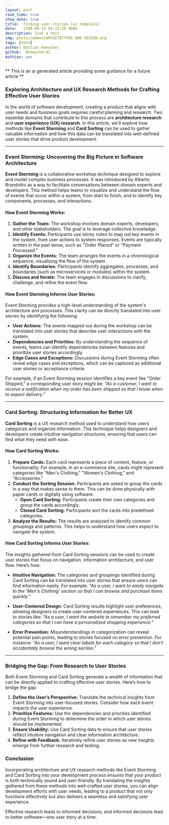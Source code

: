 ```yaml
---
layout: post
read_time: true
show_date: true
title:  finding user stories (ai template)
date:   2100-08-14 08:32:20 0000
description: Just a test
img: posts/common/ARCHITECTURE_AND_DESIGN.png 
tags: [test]
author: Bastian Hamacher
github:  bhamacher92
mathjax: yes
---
```


** This is an ai generated article providing some guidance for a future article **

### Exploring Architecture and UX Research Methods for Crafting Effective User Stories

In the world of software development, creating a product that aligns with user needs and business goals requires careful planning and research. Two essential domains that contribute to this process are **architecture research** and **user experience (UX) research**. In this article, we'll explore how methods like **Event Storming** and **Card Sorting** can be used to gather valuable information and how this data can be translated into well-defined user stories that drive product development.

---

### Event Storming: Uncovering the Big Picture in Software Architecture

**Event Storming** is a collaborative workshop technique designed to explore and model complex business processes. It was introduced by Alberto Brandolini as a way to facilitate conversations between domain experts and developers. This method helps teams to visualize and understand the flow of events that occur within a system, from start to finish, and to identify key components, processes, and interactions.

#### How Event Storming Works:

1. **Gather the Team:** The workshop involves domain experts, developers, and other stakeholders. The goal is to leverage collective knowledge.
2. **Identify Events:** Participants use sticky notes to map out key events in the system, from user actions to system responses. Events are typically written in the past tense, such as "Order Placed" or "Payment Processed."
3. **Organize the Events:** The team arranges the events in a chronological sequence, visualizing the flow of the system.
4. **Identify Boundaries:** Participants identify aggregates, processes, and boundaries (such as microservices or modules) within the system.
5. **Discuss and Iterate:** The team engages in discussions to clarify, challenge, and refine the event flow.

#### How Event Storming Informs User Stories:

Event Storming provides a high-level understanding of the system's architecture and processes. This clarity can be directly translated into user stories by identifying the following:

- **User Actions:** The events mapped out during the workshop can be translated into user stories that describe user interactions with the system.
- **Dependencies and Priorities:** By understanding the sequence of events, teams can identify dependencies between features and prioritize user stories accordingly.
- **Edge Cases and Exceptions:** Discussions during Event Storming often reveal edge cases and exceptions, which can be captured as additional user stories or acceptance criteria.

For example, if an Event Storming session identifies a key event like "Order Shipped," a corresponding user story might be: 
*"As a customer, I want to receive a notification when my order has been shipped so that I know when to expect delivery."*

---

### Card Sorting: Structuring Information for Better UX

**Card Sorting** is a UX research method used to understand how users categorize and organize information. This technique helps designers and developers create intuitive navigation structures, ensuring that users can find what they need with ease.

#### How Card Sorting Works:

1. **Prepare Cards:** Each card represents a piece of content, feature, or functionality. For example, in an e-commerce site, cards might represent categories like "Men's Clothing," "Women's Clothing," and "Accessories."
2. **Conduct the Sorting Session:** Participants are asked to group the cards in a way that makes sense to them. This can be done physically with paper cards or digitally using software.
   - **Open Card Sorting:** Participants create their own categories and group the cards accordingly.
   - **Closed Card Sorting:** Participants sort the cards into predefined categories.
3. **Analyze the Results:** The results are analyzed to identify common groupings and patterns. This helps to understand how users expect to navigate the system.

#### How Card Sorting Informs User Stories:

The insights gathered from Card Sorting sessions can be used to create user stories that focus on navigation, information architecture, and user flow. Here’s how:

- **Intuitive Navigation:** The categories and groupings identified during Card Sorting can be translated into user stories that ensure users can find information easily. For example: 
  *"As a user, I want to easily navigate to the 'Men's Clothing' section so that I can browse and purchase items quickly."*
  
- **User-Centered Design:** Card Sorting results highlight user preferences, allowing designers to create user-centered experiences. This can lead to stories like: 
  *"As a user, I want the website to remember my preferred categories so that I can have a personalized shopping experience."*
  
- **Error Prevention:** Misunderstandings in categorization can reveal potential pain points, leading to stories focused on error prevention. For instance: 
  *"As a user, I want clear labels for each category so that I don’t accidentally browse the wrong section."*

---

### Bridging the Gap: From Research to User Stories

Both Event Storming and Card Sorting generate a wealth of information that can be directly applied to crafting effective user stories. Here’s how to bridge the gap:

1. **Define the User’s Perspective:** Translate the technical insights from Event Storming into user-focused stories. Consider how each event impacts the user experience.
2. **Prioritize Features:** Use the dependencies and priorities identified during Event Storming to determine the order in which user stories should be implemented.
3. **Ensure Usability:** Use Card Sorting data to ensure that user stories reflect intuitive navigation and clear information architecture.
4. **Refine with Feedback:** Iteratively refine user stories as new insights emerge from further research and testing.

### Conclusion

Incorporating architecture and UX research methods like Event Storming and Card Sorting into your development process ensures that your product is both technically sound and user-friendly. By translating the insights gathered from these methods into well-crafted user stories, you can align development efforts with user needs, leading to a product that not only functions effectively but also delivers a seamless and satisfying user experience. 

Effective research leads to informed decisions, and informed decisions lead to better software—one user story at a time.